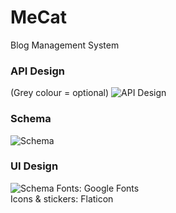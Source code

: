 # MeCat
Blog Management System 

### API Design
(Grey colour = optional)
![API Design](https://github.com/JaoShiGitHub/me-cat/blob/main/about-me-cat/designs/api-design.png?raw=true)
### Schema
![Schema](https://github.com/JaoShiGitHub/me-cat/blob/main/about-me-cat/designs/schema.png?raw=true)
### UI Design 
![Schema](https://github.com/JaoShiGitHub/me-cat/blob/main/about-me-cat/designs/me-cat.png?raw=true)
Fonts: Google Fonts  
Icons & stickers: Flaticon
